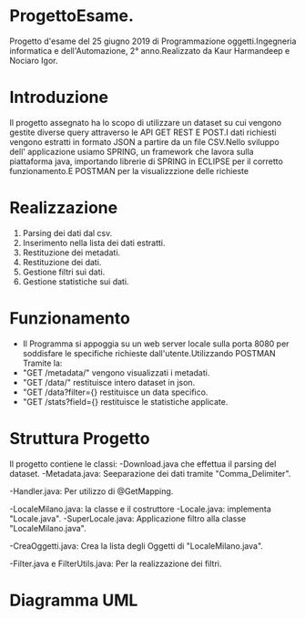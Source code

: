 # ProgettoEsame.
Progetto d'esame del 25 giugno 2019 di Programmazione oggetti.Ingegneria informatica e dell'Automazione, 2° anno.Realizzato da Kaur Harmandeep e Nociaro Igor.

# Introduzione
Il progetto assegnato ha lo scopo di utilizzare un dataset su cui vengono gestite diverse query attraverso le API GET REST E POST.I dati richiesti vengono estratti in formato JSON a partire da un file CSV.Nello sviluppo dell' applicazione usiamo SPRING, un framework che lavora sulla piattaforma java, importando librerie di SPRING in ECLIPSE per il corretto funzionamento.E POSTMAN per la visualizzzione delle richieste

# Realizzazione
1. Parsing dei dati dal csv.
2. Inserimento nella lista dei dati estratti.
3. Restituzione dei metadati.
4. Restituzione dei dati.
5. Gestione filtri sui dati.
7. Gestione statistiche sui dati.

# Funzionamento
- Il Programma si appoggia su un web server locale sulla porta 8080 per soddisfare le specifiche richieste dall'utente.Utilizzando POSTMAN Tramite la:
- "GET /metadata/" vengono visualizzati i metadati.
- "GET /data/"  restituisce intero dataset in json.
- "GET /data?filter={} restituisce un data specifico.
- "GET /stats?field={} restituisce le statistiche applicate.

# Struttura Progetto
Il progetto contiene le classi: 
-Download.java che effettua il parsing del dataset.
-Metadata.java: Seeparazione dei dati tramite "Comma_Delimiter".

-Handler.java: Per utilizzo di @GetMapping.

-LocaleMilano.java: la classe e il costruttore
-Locale.java: implementa "Locale.java".
-SuperLocale.java: Applicazione filtro alla classe "LocaleMilano.java".

-CreaOggetti.java: Crea la lista degli Oggetti di "LocaleMilano.java".

-Filter.java e FilterUtils.java: Per la realizzazione dei filtri.

# Diagramma UML
